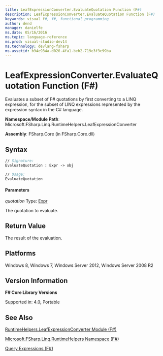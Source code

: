 ```yaml
---
title: LeafExpressionConverter.EvaluateQuotation Function (F#)
description: LeafExpressionConverter.EvaluateQuotation Function (F#)
keywords: visual f#, f#, functional programming
author: dend
manager: danielfe
ms.date: 05/16/2016
ms.topic: language-reference
ms.prod: visual-studio-dev14
ms.technology: devlang-fsharp
ms.assetid: b94c934a-d020-4fa1-beb2-719e3f3c99ba 
---
```


# LeafExpressionConverter.EvaluateQuotation Function (F#)

Evaluates a subset of F# quotations by first converting to a LINQ expression, for the subset of LINQ expressions represented by the expression syntax in the C# language.

**Namespace/Module Path**: Microsoft.FSharp.Linq.RuntimeHelpers.LeafExpressionConverter

**Assembly**: FSharp.Core (in FSharp.Core.dll)


## Syntax

```fsharp
// Signature:
EvaluateQuotation : Expr -> obj

// Usage:
EvaluateQuotation
```

#### Parameters
*quotation*
Type: [Expr](https://msdn.microsoft.com/library/ed6a2caf-69d4-45c2-ab97-e9b3be9bce65)


The quotation to evaluate.

## Return Value
The result of the evaluation.

## Platforms
Windows 8, Windows 7, Windows Server 2012, Windows Server 2008 R2


## Version Information
**F# Core Library Versions**

Supported in: 4.0, Portable


## See Also
[RuntimeHelpers.LeafExpressionConverter Module &#40;F&#35;&#41;](RuntimeHelpers.LeafExpressionConverter-Module-%5BFSharp%5D.md)

[Microsoft.FSharp.Linq.RuntimeHelpers Namespace &#40;F&#35;&#41;](Microsoft.FSharp.Linq.RuntimeHelpers-Namespace-%5BFSharp%5D.md)

[Query Expressions (F#)](https://msdn.microsoft.com/library/ff72235c-3ad8-4215-8679-2754484823db)
